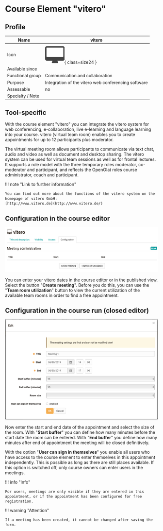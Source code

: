 # Course Element "vitero"


## Profile

Name | vitero
---------|----------
Icon | ![vitero Icon](assets/course_element_vitero_icon.png){ class=size24 }
Available since | 
Functional group | Communication and collaboration
Purpose | Integration of the vitero web conferencing software
Assessable | no
Specialty / Note |



## Tool-specific

With the course element "vitero" you can integrate the vitero system for web conferencing, e-collaboration, live e-learning and language learning into your course. vitero (virtual team room) enables you to create appointments for up to 12 participants plus moderator.

The virtual meeting room allows participants to communicate via text chat, audio and video as well as document and desktop sharing. The vitero system can be used for virtual team sessions as well as for frontal lectures. It supports a role model with the three temporary roles moderator, co-moderator and participant, and reflects the OpenOlat roles course administrator, coach and participant.  
  
!!! note "Link to further information"

    You can find out more about the functions of the vitero system on the homepage of vitero GmbH:  
    [http://www.vitero.de](http://www.vitero.de/)  
  
## Configuration in the course editor

![vitero_course_editor.png](assets/Vitero_EN.png)

You can enter your vitero dates in the course editor or in the published view. Select the button "**Create meeting**". Before you do this, you can use the "**Team room utilization**" button to view the current utilization of the available team rooms in order to find a free appointment. 
  
## Configuration in the course run (closed editor)

![vitero_course_run.png](assets/Vitero_1_EN.png)

Now enter the start and end date of the appointment and select the size of the room. With "**Start buffer**" you can define how many minutes before the start date the room can be entered. With "**End buffer**" you define how many minutes after end of appointment the meeting will be closed definitively.

With the option "**User can sign in themselves**" you enable all users who have access to the course element to enter themselves in this appointment independently. This is possible as long as there are still places available. If this option is switched off, only course owners can enter users in the meetings.

!!! info "Info"

    For users, meetings are only visible if they are entered in this appointment, or if the appointment has been configured for free registration.


!!! warning "Attention"

    If a meeting has been created, it cannot be changed after saving the form.

